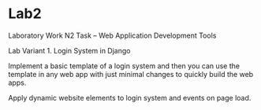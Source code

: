 # Lab2
Laboratory Work N2 Task – Web Application Development Tools

Lab Variant 1. Login System in Django

Implement a basic template of a login system and then you can use the template in any web app with just minimal changes to quickly build the web apps. 

Apply dynamic website elements to login system and events on page load.
